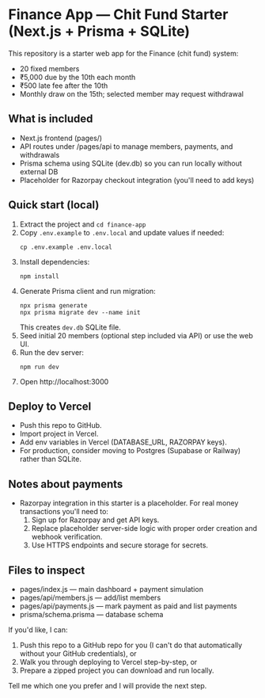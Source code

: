 # Finance App — Chit Fund Starter (Next.js + Prisma + SQLite)

This repository is a starter web app for the Finance (chit fund) system:
- 20 fixed members
- ₹5,000 due by the 10th each month
- ₹500 late fee after the 10th
- Monthly draw on the 15th; selected member may request withdrawal

## What is included
- Next.js frontend (pages/)
- API routes under /pages/api to manage members, payments, and withdrawals
- Prisma schema using SQLite (dev.db) so you can run locally without external DB
- Placeholder for Razorpay checkout integration (you'll need to add keys)

## Quick start (local)

1. Extract the project and `cd finance-app`
2. Copy `.env.example` to `.env.local` and update values if needed:
   ```
   cp .env.example .env.local
   ```
3. Install dependencies:
   ```
   npm install
   ```
4. Generate Prisma client and run migration:
   ```
   npx prisma generate
   npx prisma migrate dev --name init
   ```
   This creates `dev.db` SQLite file.
5. Seed initial 20 members (optional step included via API) or use the web UI.
6. Run the dev server:
   ```
   npm run dev
   ```
7. Open http://localhost:3000

## Deploy to Vercel
- Push this repo to GitHub.
- Import project in Vercel.
- Add env variables in Vercel (DATABASE_URL, RAZORPAY keys).
- For production, consider moving to Postgres (Supabase or Railway) rather than SQLite.

## Notes about payments
- Razorpay integration in this starter is a placeholder. For real money transactions you'll need to:
  1. Sign up for Razorpay and get API keys.
  2. Replace placeholder server-side logic with proper order creation and webhook verification.
  3. Use HTTPS endpoints and secure storage for secrets.

## Files to inspect
- pages/index.js — main dashboard + payment simulation
- pages/api/members.js — add/list members
- pages/api/payments.js — mark payment as paid and list payments
- prisma/schema.prisma — database schema

If you'd like, I can:
1) Push this repo to a GitHub repo for you (I can't do that automatically without your GitHub credentials), or
2) Walk you through deploying to Vercel step-by-step, or
3) Prepare a zipped project you can download and run locally.

Tell me which one you prefer and I will provide the next step.
